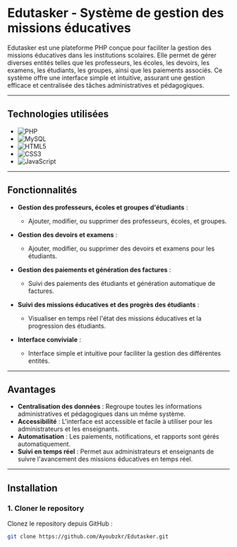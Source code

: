 # Edutasker - Système de gestion des missions éducatives


Edutasker est une plateforme PHP conçue pour faciliter la gestion des missions éducatives dans les institutions scolaires. Elle permet de gérer diverses entités telles que les professeurs, les écoles, les devoirs, les examens, les étudiants, les groupes, ainsi que les paiements associés. Ce système offre une interface simple et intuitive, assurant une gestion efficace et centralisée des tâches administratives et pédagogiques.

---

## Technologies utilisées

- ![PHP](https://img.shields.io/badge/PHP-777BB4?style=flat&logo=php&logoColor=white)
- ![MySQL](https://img.shields.io/badge/MySQL-00618D?style=flat&logo=mysql&logoColor=white)
- ![HTML5](https://img.shields.io/badge/HTML5-E34F26?style=flat&logo=html5&logoColor=white)
- ![CSS3](https://img.shields.io/badge/CSS3-1572B6?style=flat&logo=css3&logoColor=white)
- ![JavaScript](https://img.shields.io/badge/JavaScript-F7DF1E?style=flat&logo=javascript&logoColor=black)

---

## Fonctionnalités

- **Gestion des professeurs, écoles et groupes d'étudiants** :
  - Ajouter, modifier, ou supprimer des professeurs, écoles, et groupes.
  
- **Gestion des devoirs et examens** :
  - Ajouter, modifier, ou supprimer des devoirs et examens pour les étudiants.
  
- **Gestion des paiements et génération des factures** :
  - Suivi des paiements des étudiants et génération automatique de factures.
  
- **Suivi des missions éducatives et des progrès des étudiants** :
  - Visualiser en temps réel l'état des missions éducatives et la progression des étudiants.
  
- **Interface conviviale** :
  - Interface simple et intuitive pour faciliter la gestion des différentes entités.

---

## Avantages

- **Centralisation des données** : Regroupe toutes les informations administratives et pédagogiques dans un même système.
- **Accessibilité** : L'interface est accessible et facile à utiliser pour les administrateurs et les enseignants.
- **Automatisation** : Les paiements, notifications, et rapports sont gérés automatiquement.
- **Suivi en temps réel** : Permet aux administrateurs et enseignants de suivre l'avancement des missions éducatives en temps réel.

---

## Installation

### 1. Cloner le repository

Clonez le repository depuis GitHub :
```bash
git clone https://github.com/Ayoubzkr/Edutasker.git
